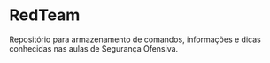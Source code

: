 # RedTeam
Repositório para armazenamento de comandos, informações e dicas conhecidas nas aulas de Segurança Ofensiva.
